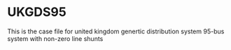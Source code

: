 # UKGDS95
This is the case file for united kingdom genertic distribution system 95-bus system with non-zero line shunts
